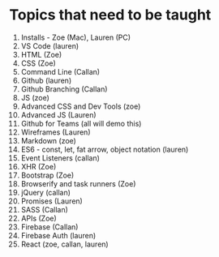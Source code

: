 # Topics that need to be taught

1. Installs - Zoe (Mac), Lauren (PC)
1. VS Code (lauren)
1. HTML (Zoe)
1. CSS (Zoe)
1. Command Line (Callan)
1. Github (lauren)
1. Github Branching (Callan)
1. JS (zoe)
1. Advanced CSS and Dev Tools (zoe)
1. Advanced JS (Lauren)
1. Github for Teams (all will demo this)
1. Wireframes (Lauren)
1. Markdown (zoe)
1. ES6 - const, let, fat arrow, object notation (lauren)
1. Event Listeners (callan)
1. XHR (Zoe)
1. Bootstrap (Zoe)
1. Browserify and task runners (Zoe)
1. jQuery (callan)
1. Promises (Lauren)
1. SASS (Callan)
1. APIs (Zoe)
1. Firebase (Callan)
1. Firebase Auth (lauren)
1. React (zoe, callan, lauren)
